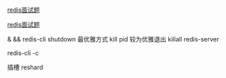# 
[redis面试题](http://www.100mian.com/mianshi/dba/37381.html)

[redis面试题](http://java.jr-jr.com/2015/12/31/redis-vvv/#u9ED1_u540D_u5355_u3001_u5173_u6CE8_u5217_u8868_u3001_u7C89_u4E1D_u5217_u8868_u3001_u53CC_u5411_u5173_u6CE8_u5217_u8868)

& && 
redis-cli shutdown 最优雅方式
kill pid 较为优雅退出
killall redis-server

redis-cli -c

插槽 reshard


